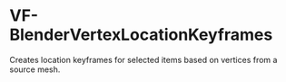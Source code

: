 # VF-BlenderVertexLocationKeyframes
Creates location keyframes for selected items based on vertices from a source mesh.
